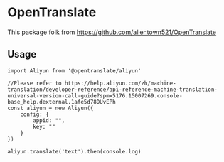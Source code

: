 # OpenTranslate

This package folk from https://github.com/allentown521/OpenTranslate


## Usage

```
import Aliyun from '@opentranslate/aliyun'

//Please refer to https://help.aliyun.com/zh/machine-translation/developer-reference/api-reference-machine-translation-universal-version-call-guide?spm=5176.15007269.console-base_help.dexternal.1afe5d78DUvEPh
const aliyun = new Aliyun({
    config: {
        appid: "",
        key: ""
    }
})

aliyun.translate('text').then(console.log)
```